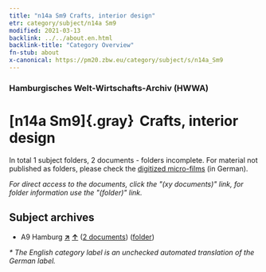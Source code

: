 ```yaml
---
title: "n14a Sm9 Crafts, interior design"
etr: category/subject/n14a Sm9
modified: 2021-03-13
backlink: ../../about.en.html
backlink-title: "Category Overview"
fn-stub: about
x-canonical: https://pm20.zbw.eu/category/subject/s/n14a_Sm9
---
```


### Hamburgisches Welt-Wirtschafts-Archiv (HWWA)
# [n14a Sm9]{.gray}&#8201; Crafts, interior design&#160; 





In total 1 subject folders, 2 documents - folders incomplete.
For material not published as folders, please check the [digitized micro-films](/film/h1_sh.de.html) (in German).

_For direct access to the documents, click the "(xy documents)" link, for folder information use the "(folder)" link._

## Subject archives


- A9 Hamburg [**&nearr;**](../../../geo/i/140905/about.en.html "Hamburg (all folders)") [**&uarr;**](../../../geo/about.en.html#A9 "Country category system") (<a href="https://pm20.zbw.eu/dfgview/sh/140905,182073" title="about: Hamburg : Crafts, interior design" target="_blank">2 documents</a>) ([folder](../../../../folder/sh/1409xx/140905/1820xx/182073/about.en.html))


_* The English category label is an unchecked automated translation of the German label._

